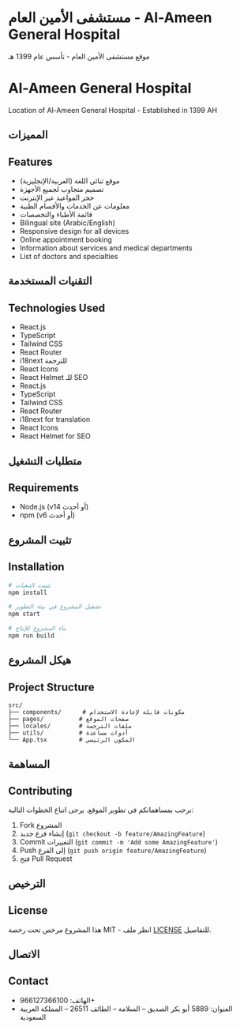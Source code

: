 # مستشفى الأمين العام - Al-Ameen General Hospital

موقع مستشفى الأمين العام - تأسس عام 1399 هـ

# Al-Ameen General Hospital

Location of Al-Ameen General Hospital - Established in 1399 AH

## المميزات
## Features

- موقع ثنائي اللغة (العربية/الإنجليزية)
- تصميم متجاوب لجميع الأجهزة
- حجز المواعيد عبر الإنترنت
- معلومات عن الخدمات والأقسام الطبية
- قائمة الأطباء والتخصصات
- Bilingual site (Arabic/English)
- Responsive design for all devices
- Online appointment booking
- Information about services and medical departments
- List of doctors and specialties

## التقنيات المستخدمة
## Technologies Used

- React.js
- TypeScript
- Tailwind CSS
- React Router
- i18next للترجمة
- React Icons
- React Helmet للـ SEO
- React.js
- TypeScript
- Tailwind CSS
- React Router
- i18next for translation
- React Icons
- React Helmet for SEO

## متطلبات التشغيل
## Requirements

- Node.js (v14 أو أحدث)
- npm (v6 أو أحدث)

## تثبيت المشروع
## Installation

```bash
# تثبيت التبعيات
npm install

# تشغيل المشروع في بيئة التطوير
npm start

# بناء المشروع للإنتاج
npm run build
```

## هيكل المشروع
## Project Structure

```
src/
├── components/      # مكونات قابلة لإعادة الاستخدام
├── pages/          # صفحات الموقع
├── locales/        # ملفات الترجمة
├── utils/          # أدوات مساعدة
└── App.tsx         # المكون الرئيسي
```

## المساهمة
## Contributing

نرحب بمساهماتكم في تطوير الموقع. يرجى اتباع الخطوات التالية:

1. Fork المشروع
2. إنشاء فرع جديد (`git checkout -b feature/AmazingFeature`)
3. Commit التغييرات (`git commit -m 'Add some AmazingFeature'`)
4. Push إلى الفرع (`git push origin feature/AmazingFeature`)
5. فتح Pull Request

## الترخيص
## License

هذا المشروع مرخص تحت رخصة MIT - انظر ملف [LICENSE](LICENSE) للتفاصيل.

## الاتصال
## Contact

- الهاتف: 966127366100+
- العنوان: 5889 أبو بكر الصديق – السلامة – الطائف 26511 – المملكة العربية السعودية
